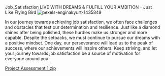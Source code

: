 Job_Satisfaction
LIVE WITH DREAMS &amp; FULFILL YOUR AMBITION - Just Like Flying Bird
![pexels-enginakyurt-1435849](https://github.com/user-attachments/assets/308fd392-7d26-4362-8da8-e9d95a126808)

In our journey towards achieving job satisfaction, we often face challenges and obstacles that test our determination and resilience. Just like a diamond shines after being polished, these hurdles make us stronger and more capable. Despite the setbacks, we must continue to pursue our dreams with a positive mindset. One day, our perseverance will lead us to the peak of success, where our achievements will inspire others. Keep striving, and let your journey towards job satisfaction be a source of motivation for everyone around you.


[Project Assessment 1.zip](https://github.com/user-attachments/files/19034547/Project.Assessment.1.zip)

